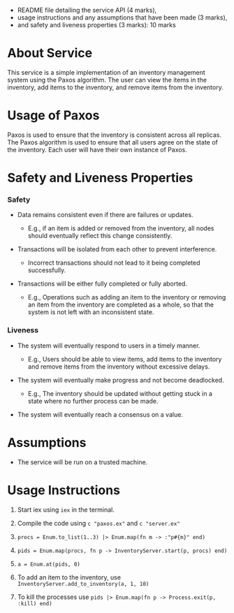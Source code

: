 - README file detailing the service API (4 marks), 
- usage instructions and any assumptions that have been made (3 marks), 
- and safety and liveness properties (3 marks): 10 marks

# About Service #
This service is a simple implementation of an inventory management system using the Paxos algorithm.
The user can view the items in the inventory, add items to the inventory, and remove items from the inventory.

# Usage of Paxos #
Paxos is used to ensure that the inventory is consistent across all replicas. 
The Paxos algorithm is used to ensure that all users agree on the state of the inventory.
Each user will have their own instance of Paxos.

# Safety and Liveness Properties #
### Safety ###
- Data remains consistent even if there are failures or updates. 
  - E.g., if an item is added or removed from the inventory, all nodes should eventually reflect this change consistently.
  
- Transactions will be isolated from each other to prevent interference.
  - Incorrect transactions should not lead to it being completed successfully.
  
- Transactions will be either fully completed or fully aborted.
  - E.g., Operations such as adding an item to the inventory or removing an item from the inventory are completed as a whole, so that the system is not left with an inconsistent state.

### Liveness ###
- The system will eventually respond to users in a timely manner.
  - E.g., Users should be able to view items, add items to the inventory and remove items from the inventory without excessive delays.
  
- The system will eventually make progress and not become deadlocked.
  - E.g., The inventory should be updated without getting stuck in a state where no further process can be made.
  
- The system will eventually reach a consensus on a value.


# Assumptions #
* The service will be run on a trusted machine.

# Usage Instructions #
1. Start iex using ```iex``` in the terminal.
2. Compile the code using ```c "paxos.ex"``` and ```c "server.ex"```
3. ```procs = Enum.to_list(1..3) |> Enum.map(fn m -> :"p#{m}" end)```
4. ```pids = Enum.map(procs, fn p -> InventoryServer.start(p, procs) end)```
5. ```a = Enum.at(pids, 0)```
6. To add an item to the inventory, use ```InventoryServer.add_to_inventory(a, 1, 10)```

7. To kill the processes use ```pids |> Enum.map(fn p -> Process.exit(p, :kill) end)```